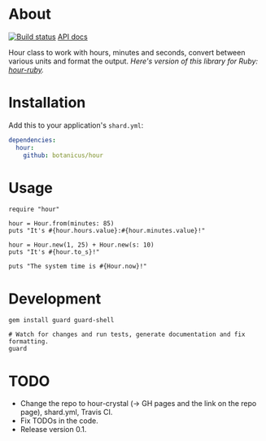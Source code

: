 # About
[![Build status][BS img]][Build status]
[API docs](https://botanicus.github.io/hour/)

Hour class to work with hours, minutes and seconds, convert between various units and format the output. _Here's version of this library for Ruby: [hour-ruby](https://github.com/botanicus/hour-ruby)._

# Installation

Add this to your application's `shard.yml`:

```yaml
dependencies:
  hour:
    github: botanicus/hour
```

# Usage

```crystal
require "hour"

hour = Hour.from(minutes: 85)
puts "It's #{hour.hours.value}:#{hour.minutes.value}!"

hour = Hour.new(1, 25) + Hour.new(s: 10)
puts "It's #{hour.to_s}!"

puts "The system time is #{Hour.now}!"
```

# Development

```shell
gem install guard guard-shell

# Watch for changes and run tests, generate documentation and fix formatting.
guard
```

# TODO

- Change the repo to hour-crystal (-> GH pages and the link on the repo page), shard.yml, Travis CI.
- Fix TODOs in the code.
- Release version 0.1.

[Build status]: https://travis-ci.org/botanicus/hour
[BS img]: https://travis-ci.org/botanicus/hour.svg?branch=master
